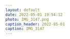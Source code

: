 ```yaml
---
layout: default
date: 2022-05-01 19:54:12
photo: IMG_3147.png
caption_header: 2022-05-01
caption: IMG_3147
---
```

